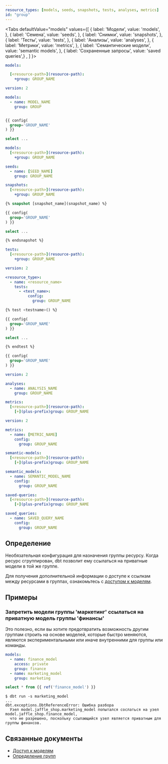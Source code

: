 ```yaml
---
resource_types: [models, seeds, snapshots, tests, analyses, metrics]
id: "group"
---
```


<Tabs
  defaultValue="models"
  values={[
    { label: 'Модели', value: 'models', },
    { label: 'Семена', value: 'seeds', },
    { label: 'Снимки', value: 'snapshots', },
    { label: 'Тесты', value: 'tests', },
    { label: 'Анализы', value: 'analyses', },
    { label: 'Метрики', value: 'metrics', },
    { label: 'Семантические модели', value: 'semantic models', },
    { label: 'Сохраненные запросы', value: 'saved queries',} ,
  ]
}>
<TabItem value="models">
 
<File name='dbt_project.yml'>

```yml
models:

  [<resource-path>](resource-path):
    +group: GROUP_NAME

```


</File>

<File name='models/schema.yml'>

```yml
version: 2

models:
  - name: MODEL_NAME
    group: GROUP

```

</File>

<File name='models/<modelname>.sql'>

```sql

{{ config(
  group='GROUP_NAME'
) }}

select ...

```

</File>

</TabItem>

<TabItem value="seeds">

<File name='dbt_project.yml'>

```yml
models:
  [<resource-path>](resource-path):
    +group: GROUP_NAME
```

</File>

<File name='seeds/properties.yml'>

```yml
seeds:
  - name: [SEED_NAME]
    group: GROUP_NAME
```

</File>

</TabItem>

<TabItem value="snapshots">

<File name='dbt_project.yml'>

```yml
snapshots:
  [<resource-path>](resource-path):
    +group: GROUP_NAME
```

</File>

<File name='snapshots/<filename>.sql'>

```sql
{% snapshot [snapshot_name](snapshot_name) %}

{{ config(
  group='GROUP_NAME'
) }}

select ...

{% endsnapshot %}
```

</File>

</TabItem>

<TabItem value="tests">

<File name='dbt_project.yml'>

```yml
tests:
  [<resource-path>](resource-path):
    +group: GROUP_NAME
```

</File>

<File name='tests/properties.yml'>

```yml
version: 2

<resource_type>:
  - name: <resource_name>
    tests:
      - <test_name>:
          config:
            group: GROUP_NAME
```

</File>

<File name='tests/<filename>.sql'>

```sql
{% test <testname>() %}

{{ config(
  group='GROUP_NAME'
) }}

select ...

{% endtest %}
```

</File>

<File name='tests/<filename>.sql'>


```sql
{{ config(
  group='GROUP_NAME'
) }}
```

</File>

</TabItem>

<TabItem value="analyses">

<File name='analyses/<filename>.yml'>

```yml
version: 2

analyses:
  - name: ANALYSIS_NAME
    group: GROUP_NAME
```

</File>

</TabItem>


<TabItem value="metrics">

<File name='dbt_project.yml'>

```yaml
metrics:
  [<resource-path>](resource-path):
    [+](plus-prefix)group: GROUP_NAME
```

</File>

<File name='models/metrics.yml'>

```yaml
version: 2

metrics:
  - name: [METRIC_NAME]
    config:
      group: GROUP_NAME

```

</File>

</TabItem>


<TabItem value="semantic models">

<File name='dbt_project.yml'>

```yaml
semantic-models:
  [<resource-path>](resource-path):
    [+](plus-prefix)group: GROUP_NAME
```

</File>

<File name='models/semantic_models.yml'>

```yaml
semantic_models:
  - name: SEMANTIC_MODEL_NAME
    config:
      group: GROUP_NAME
```

</File>

</TabItem>

<TabItem value="saved queries">

<File name='dbt_project.yml'>

```yaml
saved-queries:
  [<resource-path>](resource-path):
    [+](plus-prefix)group: GROUP_NAME
```

</File>

<File name='models/semantic_models.yml'>

```yaml
saved_queries:
  - name: SAVED_QUERY_NAME
    config:
      group: GROUP_NAME
```

</File>

</TabItem>

</Tabs>

## Определение
Необязательная конфигурация для назначения группы ресурсу. Когда ресурс сгруппирован, dbt позволит ему ссылаться на приватные модели в той же группе.

Для получения дополнительной информации о доступе к ссылкам между ресурсами в группах, ознакомьтесь с [доступом к моделям](/docs/collaborate/govern/model-access#groups).

## Примеры
### Запретить модели группы 'маркетинг' ссылаться на приватную модель группы 'финансы'
Это полезно, если вы хотите предотвратить возможность другим группам строить на основе моделей, которые быстро меняются, являются экспериментальными или иначе внутренними для группы или команды. 

<File name='models/schema.yml'>

```yml
models:
  - name: finance_model
    access: private
    group: finance
  - name: marketing_model
    group: marketing
```
</File>

<File name='models/marketing_model.sql'>

```sql
select * from {{ ref('finance_model') }}
```
</File>

```shell
$ dbt run -s marketing_model
...
dbt.exceptions.DbtReferenceError: Ошибка разбора
  Узел model.jaffle_shop.marketing_model попытался сослаться на узел model.jaffle_shop.finance_model, 
  что не разрешено, поскольку ссылающийся узел является приватным для группы финансов.
```

## Связанные документы

* [Доступ к моделям](/docs/collaborate/govern/model-access#groups)
* [Определение групп](/docs/build/groups)